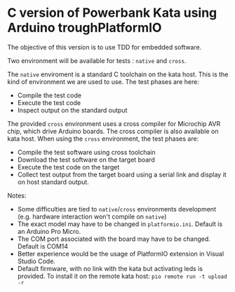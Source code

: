 # C version of Powerbank Kata using Arduino troughPlatformIO

The objective of this version is to use TDD for embedded software.

Two environment will be available for tests : `native` and `cross`.

The `native` enviroment is a standard C toolchain on the kata host. This is the kind of environment we are used to use. The test phases are here:

- Compile the test code
- Execute the test code
- Inspect output on the standard output

The provided `cross` environment uses a cross compiler for Microchip AVR chip, which drive Arduino boards. The cross compiler is also available on kata host.
When using the `cross` environment, the test phases are:

- Compile the test software using cross toolchain
- Download the test software on the target board
- Execute the test code on the target
- Collect test output from the target board using a serial link and display it on host standard output.

Notes:

- Some difficulties are tied to `native`/`cross` environments development (e.g. hardware interaction won't compile on `native`)
- The exact model may have to be changed in `platformio.ini`. Default is an Arduino Pro Micro.
- The COM port associated with the board may have to be changed. Default is COM14
- Better experience would be the usage of PlatformIO extension in Visual Studio Code.
- Default firmware, with no link with the kata but activating leds is provided. To install it on the remote kata host: `pio remote run -t upload -r`
